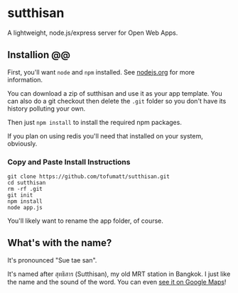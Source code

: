 # sutthisan #

A lightweight, node.js/express server for Open Web Apps.

## Installion @@

First, you'll want `node` and `npm` installed. See
[nodejs.org](http://nodejs.org/) for more information.

You can download a zip of sutthisan and use it as your app template. You can
also do a git checkout then delete the `.git` folder so you don't have its
history polluting your own.

Then just `npm install` to install the required npm packages.

If you plan on using redis you'll need that installed on your system,
obviously.

### Copy and Paste Install Instructions ###

    git clone https://github.com/tofumatt/sutthisan.git
    cd sutthisan
    rm -rf .git
    git init
    npm install
    node app.js

You'll likely want to rename the app folder, of course.

## What's with the name? ##

It's pronounced "Sue tae san".

It's named after สุทธิสาร (Sutthisan), my old MRT station in Bangkok. I just
like the name and the sound of the word. You can even
[see it on Google Maps](http://goo.gl/maps/DnE7N)!
